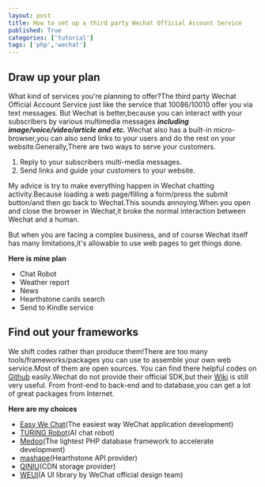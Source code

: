 ```yaml
---
layout: post
title: How to set up a third party Wechat Official Account Service
published: True
categories: ['tutorial']
tags: ['php','wechat']
---
```

<!--more-->
## Draw up your plan

What kind of services you're planning to offer?The third party Wechat Official Account Service just like the service that 10086/10010 offer you via text messages.
But Wechat is better,because you can interact with your subscribers by various multimedia messages ***including image/voice/video/article and etc.***
Wechat also has a built-in micro-browser,you can also send links to your users and do the rest on your website.Generally,There are two ways to serve your customers.

1. Reply to your subscribers multi-media messages.
2. Send links and guide your customers to your website.

My advice is try to make everything happen in Wechat chatting activity.Because loading a web page/filling a form/press the submit button/and then go back to Wechat.This sounds annoying.When you open and close the browser in Wechat,it broke the normal interaction between Wechat and a human.

But when you are facing a complex business, and of course Wechat itself has many limitations,it's allowable to use web pages to get things done.

**Here is mine plan**

+ Chat Robot
+ Weather report
+ News
+ Hearthstone cards search
+ Send to Kindle service

## Find out your frameworks

We shift codes rather than produce them!There are too many tools/frameworks/packages you can use to assemble your own web service.Most of them are open sources.
You can find there helpful codes on [Github](https://github.com/) easily.Wechat do not provide their official SDK,but their [Wiki](http://mp.weixin.qq.com/wiki/home/index.html) is still very useful.
From front-end to back-end and to database,you can get a lot of great packages from Internet.

**Here are my choices**

* [Easy We Chat](http://easywechat.org/)(The easiest way WeChat application development)
* [TURING Robot](http://www.tuling123.com/)(AI chat robot)
* [Medoo](http://medoo.in/)(The lightest PHP database framework to accelerate development)
* [mashape](https://market.mashape.com/omgvamp/hearthstone)(Hearthstone API provider)
* [QINIU](http://www.qiniu.com/)(CDN storage provider)
* [WEUI](http://weui.github.io/weui/)(A UI library by WeChat official design team)
